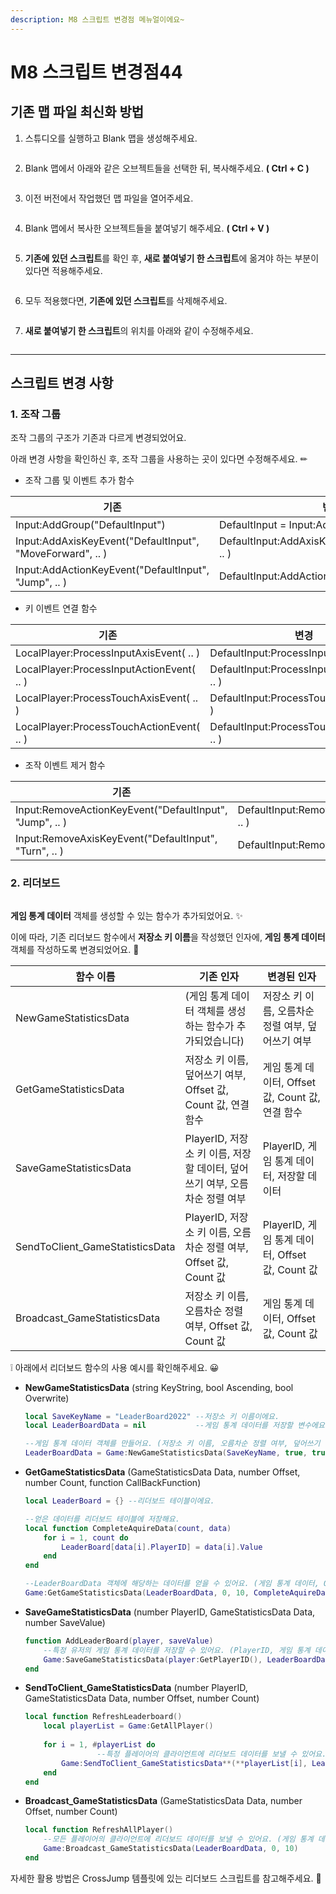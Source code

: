 ```yaml
---
description: M8 스크립트 변경점 메뉴얼이에요~
---
```


# M8 스크립트 변경점44

## 기존 맵 파일 최신화 방법

1. 스튜디오를 실행하고 Blank 맵을 생성해주세요.

<img src=".Assets/Manual_Gitbook_20230105(1).png" alt="">

2. Blank 맵에서 아래와 같은 오브젝트들을 선택한 뒤, 복사해주세요. **( Ctrl + C )**

<img src=".Assets/Manual_Gitbook_20230105(2).png" alt="">

3. 이전 버전에서 작업했던 맵 파일을 열어주세요.

<figure><img src=".Assets/Manual_Gitbook_20230105(3).png" alt=""><figcaption></figcaption></figure>



4. Blank 맵에서 복사한 오브젝트들을 붙여넣기 해주세요. **( Ctrl + V )**

<figure><img src=".Assets/Manual_Gitbook_20230105(4).png" alt=""><figcaption></figcaption></figure>

5. **기존에 있던 스크립트**를 확인 후, **새로 붙여넣기 한 스크립트**에 옮겨야 하는 부분이 있다면 적용해주세요.

<figure><img src=".Assets/Manual_Gitbook_20230105(5).png" alt=""><figcaption></figcaption></figure>

6. 모두 적용했다면, **기존에 있던 스크립트**를 삭제해주세요.

<figure><img src=".Assets/Manual_Gitbook_20230105(6).png" alt=""><figcaption></figcaption></figure>

7. **새로 붙여넣기 한 스크립트**의 위치를 아래와 같이 수정해주세요.

<figure><img src=".Assets/Manual_Gitbook_20230105(7).png" alt=""><figcaption></figcaption></figure>

---

## 스크립트 변경 사항

### 1. 조작 그룹

조작 그룹의 구조가 기존과 다르게 변경되었어요.

아래 변경 사항을 확인하신 후, 조작 그룹을 사용하는 곳이 있다면 수정해주세요. ✏

- 조작 그룹 및 이벤트 추가 함수

| 기존 | 변경 |
| --- | --- |
| Input:AddGroup("DefaultInput") | DefaultInput = Input:AddGroup("DefaultInput") |
| Input:AddAxisKeyEvent("DefaultInput", "MoveForward", .. ) | DefaultInput:AddAxisKeyEvent("MoveForward", .. ) |
| Input:AddActionKeyEvent("DefaultInput", "Jump", .. ) | DefaultInput:AddActionKeyEvent("Jump", .. ) |

- 키 이벤트 연결 함수

| 기존 | 변경 |
| --- | --- |
| LocalPlayer:ProcessInputAxisEvent( .. ) | DefaultInput:ProcessInputAxisEvent( .. ) |
| LocalPlayer:ProcessInputActionEvent( .. ) | DefaultInput:ProcessInputActionEvent( .. ) |
| LocalPlayer:ProcessTouchAxisEvent( .. ) | DefaultInput:ProcessTouchAxisEvent( .. ) |
| LocalPlayer:ProcessTouchActionEvent( .. ) | DefaultInput:ProcessTouchActionEvent( .. ) |

- 조작 이벤트 제거 함수

| 기존 | 변경 |
| --- | --- |
| Input:RemoveActionKeyEvent("DefaultInput", "Jump", .. ) | DefaultInput:RemoveActionKeyEvent("Jump", .. ) |
| Input:RemoveAxisKeyEvent("DefaultInput", "Turn", .. ) | DefaultInput:RemoveAxisKeyEvent("Turn", ..) |

### 2. 리더보드

 

<figure><img src=".Assets/Manual_Gitbook_20230105(8).png" alt=""><figcaption></figcaption></figure>

**게임 통계 데이터** 객체를 생성할 수 있는 함수가 추가되었어요. ✨

이에 따라, 기존 리더보드 함수에서 **저장소 키 이름**을 작성했던 인자에, 
**게임 통계 데이터** 객체를 작성하도록 변경되었어요. 🔧

| 함수 이름 | 기존 인자 | 변경된 인자 |
| --- | --- | --- |
| NewGameStatisticsData | (게임 통계 데이터 객체를 생성하는 함수가 추가되었습니다) | 저장소 키 이름, 오름차순 정렬 여부, 덮어쓰기 여부 |
| GetGameStatisticsData | 저장소 키 이름, 덮어쓰기 여부, Offset 값, Count 값, 연결 함수 | 게임 통계 데이터, Offset 값, Count 값, 연결 함수 |
| SaveGameStatisticsData | PlayerID, 저장소 키 이름, 저장할 데이터, 덮어쓰기 여부, 오름차순 정렬 여부 | PlayerID, 게임 통계 데이터, 저장할 데이터 |
| SendToClient_GameStatisticsData | PlayerID, 저장소 키 이름, 오름차순 정렬 여부, Offset 값, Count 값 | PlayerID, 게임 통계 데이터, Offset 값, Count 값 |
| Broadcast_GameStatisticsData | 저장소 키 이름, 오름차순 정렬 여부, Offset 값, Count 값 | 게임 통계 데이터, Offset 값, Count 값 |

❕ 아래에서 리더보드 함수의 사용 예시를 확인해주세요. 😀

- **NewGameStatisticsData** (string KeyString, bool Ascending, bool Overwrite)
    
    ```lua
    local SaveKeyName = "LeaderBoard2022" --저장소 키 이름이에요.
    local LeaderBoardData = nil           --게임 통계 데이터를 저장할 변수에요.
    
    --게임 통계 데이터 객체를 만들어요. (저장소 키 이름, 오름차순 정렬 여부, 덮어쓰기 여부)
    LeaderBoardData = Game:NewGameStatisticsData(SaveKeyName, true, true)
    ```
    
- **GetGameStatisticsData** (GameStatisticsData Data, number Offset, number Count, function CallBackFunction)
    
    ```lua
    local LeaderBoard = {} --리더보드 테이블이에요.
    
    --얻은 데이터를 리더보드 테이블에 저장해요.
    local function CompleteAquireData(count, data)
        for i = 1, count do            
            LeaderBoard[data[i].PlayerID] = data[i].Value
        end
    end
    
    --LeaderBoardData 객체에 해당하는 데이터를 얻을 수 있어요. (게임 통계 데이터, Offset 값, Count 값, 연결 함수)
    Game:GetGameStatisticsData(LeaderBoardData, 0, 10, CompleteAquireData)
    ```
    
- **SaveGameStatisticsData** (number PlayerID, GameStatisticsData Data, number SaveValue)
    
    ```lua
    function AddLeaderBoard(player, saveValue)   
        --특정 유저의 게임 통계 데이터를 저장할 수 있어요. (PlayerID, 게임 통계 데이터, 저장할 데이터)
        Game:SaveGameStatisticsData(player:GetPlayerID(), LeaderBoardData, saveValue)
    end
    ```
    
- **SendToClient_GameStatisticsData** (number PlayerID, GameStatisticsData Data, number Offset, number Count)
    
    ```lua
    local function RefreshLeaderboard()		
        local playerList = Game:GetAllPlayer()
        
        for i = 1, #playerList do 
    				--특정 플레이어의 클라이언트에 리더보드 데이터를 보낼 수 있어요. (PlayerID, 게임 통계 데이터, Offset 값, Count 값)
            Game:SendToClient_GameStatisticsData**(**playerList[i], LeaderBoardData, 0, 10)
        end
    end
    ```
    
- **Broadcast_GameStatisticsData** (GameStatisticsData Data, number Offset, number Count)
    
    ```lua
    local function RefreshAllPlayer()      
        --모든 플레이어의 클라이언트에 리더보드 데이터를 보낼 수 있어요. (게임 통계 데이터, Offset 값, Count 값)
        Game:Broadcast_GameStatisticsData(LeaderBoardData, 0, 10)
    end
    ```
    

자세한 활용 방법은 CrossJump 템플릿에 있는 리더보드 스크립트를 참고해주세요. 🐸

<figure><img src=".Assets/Manual_Gitbook_20230105(9).png" alt=""><figcaption></figcaption></figure>
